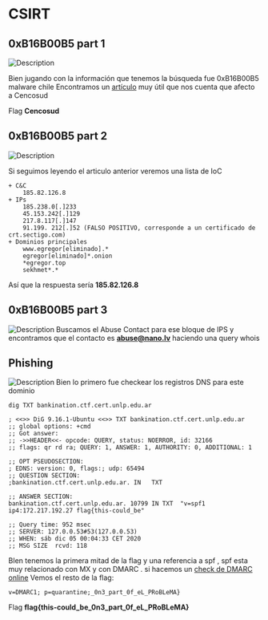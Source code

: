# CSIRT
## 0xB16B00B5 part 1
![Description](https://github.com/srbleu/Writeups-en-MarkDown/blob/master/CTFTasks/2k20/CERTUNLP2020/0xB16B00B51.png)

Bien jugando con la información que tenemos la búsqueda fue 0xB16B00B5 malware chile
Encontramos un [artículo](https://blog.segu-info.com.ar/2020/11/nuevo-ransomware-egregor-cencosud-jumbo.html) muy útil que nos cuenta que afecto a Cencosud

Flag **Cencosud**

## 0xB16B00B5 part 2
![Description](https://github.com/srbleu/Writeups-en-MarkDown/blob/master/CTFTasks/2k20/CERTUNLP2020/0xB16B00B52.png)

Si seguimos leyendo el articulo anterior veremos una lista de IoC
```
+ C&C
    185.82.126.8
+ IPs
    185.238.0[.]233
    45.153.242[.]129
    217.8.117[.]147
    91.199. 212[.]52 (FALSO POSITIVO, corresponde a un certificado de crt.sectigo.com)
+ Dominios principales
    www.egregor[eliminado].*
    egregor[eliminado]*.onion
    *egregor.top
    sekhmet*.*
```
Así que la respuesta sería **185.82.126.8**
## 0xB16B00B5 part 3
![Description](https://github.com/srbleu/Writeups-en-MarkDown/blob/master/CTFTasks/2k20/CERTUNLP2020/0xB16B00B53.png)
Buscamos el Abuse Contact para ese bloque de IPS y encontramos que el contacto es **abuse@nano.lv** haciendo una query whois 
## Phishing
![Description](https://github.com/srbleu/Writeups-en-MarkDown/blob/master/CTFTasks/2k20/CERTUNLP2020/Phising.png)
Bien lo primero fue checkear los registros DNS para este dominio
```
dig TXT bankination.ctf.cert.unlp.edu.ar

; <<>> DiG 9.16.1-Ubuntu <<>> TXT bankination.ctf.cert.unlp.edu.ar
;; global options: +cmd
;; Got answer:
;; ->>HEADER<<- opcode: QUERY, status: NOERROR, id: 32166
;; flags: qr rd ra; QUERY: 1, ANSWER: 1, AUTHORITY: 0, ADDITIONAL: 1

;; OPT PSEUDOSECTION:
; EDNS: version: 0, flags:; udp: 65494
;; QUESTION SECTION:
;bankination.ctf.cert.unlp.edu.ar. IN	TXT

;; ANSWER SECTION:
bankination.ctf.cert.unlp.edu.ar. 10799	IN TXT	"v=spf1 ip4:172.217.192.27 flag{this-could_be"

;; Query time: 952 msec
;; SERVER: 127.0.0.53#53(127.0.0.53)
;; WHEN: sáb dic 05 00:04:33 CET 2020
;; MSG SIZE  rcvd: 118
```
BIen tenemos la primera mitad de la flag y una referencia a spf , spf esta muy relacionado con MX y con DMARC . si hacemos un [check de DMARC online](https://mxtoolbox.com/SuperTool.aspx?action=dmarc%3a+bankination.ctf.cert.unlp.edu.ar&run=toolpage)
Vemos el resto de la flag:
```
v=DMARC1; p=quarantine;_0n3_part_0f_eL_PRoBLeMA}
```
Flag **flag{this-could_be_0n3_part_0f_eL_PRoBLeMA}**

